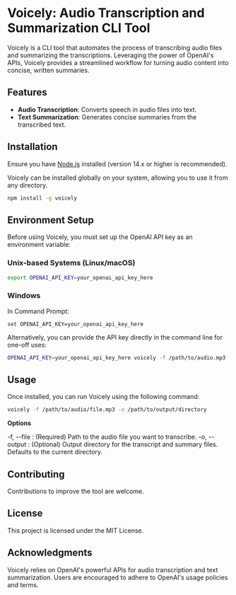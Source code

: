 # Voicely: Audio Transcription and Summarization CLI Tool

Voicely is a CLI tool that automates the process of transcribing audio files and summarizing the transcriptions. Leveraging the power of OpenAI's APIs, Voicely provides a streamlined workflow for turning audio content into concise, written summaries.

## Features

- **Audio Transcription**: Converts speech in audio files into text.
- **Text Summarization**: Generates concise summaries from the transcribed text.

## Installation

Ensure you have [Node.js](https://nodejs.org/) installed (version 14.x or higher is recommended).

Voicely can be installed globally on your system, allowing you to use it from any directory.

```bash
npm install -g voicely
```

## Environment Setup

Before using Voicely, you must set up the OpenAI API key as an environment variable:

### Unix-based Systems (Linux/macOS)

```bash
export OPENAI_API_KEY=your_openai_api_key_here
```

### Windows

In Command Prompt:

```shell
set OPENAI_API_KEY=your_openai_api_key_here
```

Alternatively, you can provide the API key directly in the command line for one-off uses:

```bash
OPENAI_API_KEY=your_openai_api_key_here voicely -f /path/to/audio.mp3
```

## Usage

Once installed, you can run Voicely using the following command:

```bash
voicely -f /path/to/audio/file.mp3 -o /path/to/output/directory
```

**Options**

-f, --file <path>: (Required) Path to the audio file you want to transcribe.
-o, --output <path>: (Optional) Output directory for the transcript and summary files. Defaults to the current directory.

## Contributing

Contributions to improve the tool are welcome.

## License

This project is licensed under the MIT License.

## Acknowledgments

Voicely relies on OpenAI's powerful APIs for audio transcription and text summarization. Users are encouraged to adhere to OpenAI's usage policies and terms.
